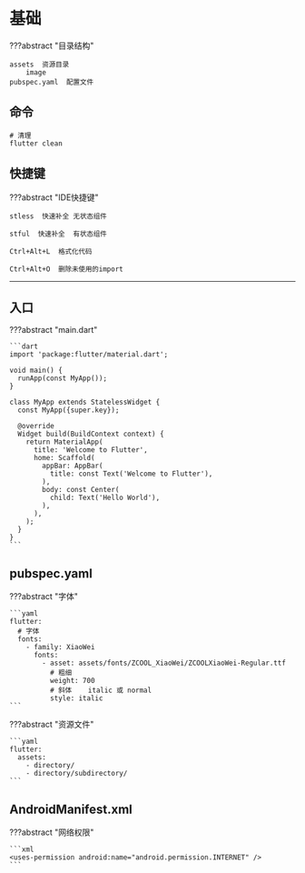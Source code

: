 # 基础

???abstract "目录结构"

    assets  资源目录
        image 
    pubspec.yaml  配置文件

## 命令

```shell
# 清理
flutter clean
```

## 快捷键

???abstract "IDE快捷键"

    stless  快速补全 无状态组件
    
    stful  快速补全  有状态组件

    Ctrl+Alt+L  格式化代码

    Ctrl+Alt+O  删除未使用的import

---
## 入口

???abstract "main.dart"
    
    ```dart
    import 'package:flutter/material.dart';
    
    void main() {
      runApp(const MyApp());
    }
    
    class MyApp extends StatelessWidget {
      const MyApp({super.key});
    
      @override
      Widget build(BuildContext context) {
        return MaterialApp(
          title: 'Welcome to Flutter',
          home: Scaffold(
            appBar: AppBar(
              title: const Text('Welcome to Flutter'),
            ),
            body: const Center(
              child: Text('Hello World'),
            ),
          ),
        );
      }
    }
    ```

## pubspec.yaml

???abstract "字体"

    ```yaml
    flutter:
      # 字体
      fonts:
        - family: XiaoWei
          fonts:
            - asset: assets/fonts/ZCOOL_XiaoWei/ZCOOLXiaoWei-Regular.ttf
              # 粗细
              weight: 700
              # 斜体    italic 或 normal
              style: italic
    ```

???abstract "资源文件"

    ```yaml
    flutter:
      assets:
        - directory/
        - directory/subdirectory/
    ```


## AndroidManifest.xml

???abstract "网络权限"

    ```xml
    <uses-permission android:name="android.permission.INTERNET" />
    ```

